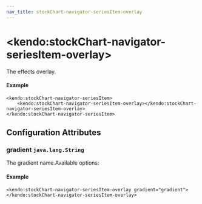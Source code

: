 ```yaml
---
nav_title: stockChart-navigator-seriesItem-overlay
---
```


# \<kendo:stockChart-navigator-seriesItem-overlay\>

The effects overlay.

#### Example
    <kendo:stockChart-navigator-seriesItem>
        <kendo:stockChart-navigator-seriesItem-overlay></kendo:stockChart-navigator-seriesItem-overlay>
    </kendo:stockChart-navigator-seriesItem>

## Configuration Attributes

### gradient `java.lang.String`

The gradient name.Available options:

#### Example
    <kendo:stockChart-navigator-seriesItem-overlay gradient="gradient">
    </kendo:stockChart-navigator-seriesItem-overlay>

